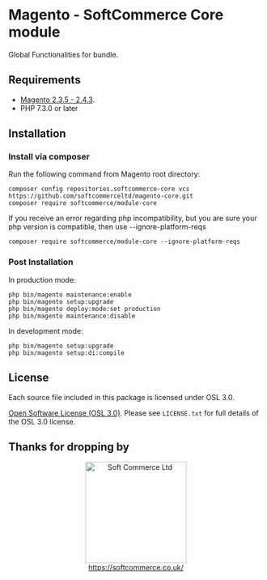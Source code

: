 # Magento - SoftCommerce Core module
Global Functionalities for bundle.

## Requirements
* [Magento 2.3.5 - 2.4.3](https://magento.com/tech-resources/download).
* PHP 7.3.0 or later

## Installation

### Install via composer

Run the following command from Magento root directory:

```
composer config repositories.softcommerce-core vcs https://github.com/softcommerceltd/magento-core.git
composer require softcommerce/module-core
```
If you receive an error regarding php incompatibility, but you are sure your php version is compatible, then use --ignore-platform-reqs
```
composer require softcommerce/module-core --ignore-platform-reqs
```

### Post Installation

In production mode:
```
php bin/magento maintenance:enable
php bin/magento setup:upgrade
php bin/magento deploy:mode:set production
php bin/magento maintenance:disable
```

In development mode:
```
php bin/magento setup:upgrade
php bin/magento setup:di:compile
```

## License
Each source file included in this package is licensed under OSL 3.0.

[Open Software License (OSL 3.0)](https://opensource.org/licenses/osl-3.0.php).
Please see `LICENSE.txt` for full details of the OSL 3.0 license.

## Thanks for dropping by

<p align="center">
    <a href="https://magento.com">
        <img src="https://softcommerce.co.uk/pub/media/banner/logo.svg" width="200" alt="Soft Commerce Ltd" />
    </a>
    <br />
    <a href="https://softcommerce.co.uk/">
        https://softcommerce.co.uk/
    </a>
</p>




